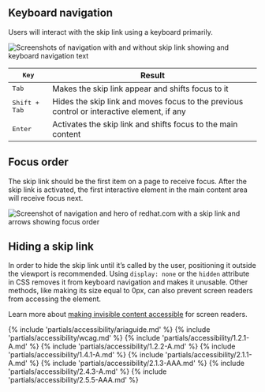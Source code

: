 ## Keyboard navigation

Users will interact with the skip link using a keyboard primarily.

<uxdot-example width-adjustment="870px">
  <img src="{{ '../skip-link-keyboard-navigation.png' | url }}" alt="Screenshots of navigation with and without skip link showing and keyboard navigation text">
</uxdot-example>


<rh-table>
  <table>
    <thead>
      <tr>
        <th scope="col" data-label="Key"><kbd>Key</th>
        <th scope="col" data-label="Result">Result</th>
      </tr>
    </thead>
    <tbody>
      <tr>
        <td data-label="Key"><kbd>Tab</kbd> </td>
        <td data-label="Result">Makes the skip link appear and shifts focus to it</td>
      </tr>
      <tr>
        <td data-label="Key"><kbd>Shift + Tab</kbd></td>
        <td data-label="Result">Hides the skip link and moves focus to the previous control or interactive element, if any</td>
      </tr>
      <tr>
        <td data-label="Key"><kbd>Enter</kbd> </td>
        <td data-label="Result">Activates the skip link and shifts focus to the main content</td>
      </tr>
    </tbody>
  </table>
</rh-table>


## Focus order

The skip link should be the first item on a page to receive focus. After the skip link is activated, the first interactive element in the main content area will receive focus next.

<uxdot-example width-adjustment="870px">
  <img src="{{ '../skip-link-focus-order.png' | url }}" alt="Screenshot of navigation and hero of redhat.com with a skip link and arrows showing focus order">
</uxdot-example>


## Hiding a skip link

In order to hide the skip link until it’s called by the user, positioning it outside the viewport is recommended. Using `display: none` or the `hidden` attribute in CSS removes it from keyboard navigation and makes it unusable. Other methods, like making its size equal to 0px, can also prevent screen readers from accessing the element. 

Learn more about <a href="https://webaim.org/techniques/css/invisiblecontent/">making invisible content accessible</a> for screen readers.

{% include 'partials/accessibility/ariaguide.md' %}
{% include 'partials/accessibility/wcag.md' %}
{% include 'partials/accessibility/1.2.1-A.md' %}
{% include 'partials/accessibility/1.2.2-A.md' %}
{% include 'partials/accessibility/1.4.1-A.md' %}
{% include 'partials/accessibility/2.1.1-A.md' %}
{% include 'partials/accessibility/2.1.3-AAA.md' %}
{% include 'partials/accessibility/2.4.3-A.md' %}
{% include 'partials/accessibility/2.5.5-AAA.md' %}